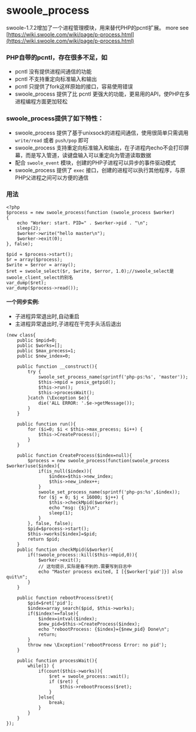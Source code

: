 # swoole_process

swoole-1.7.2增加了一个进程管理模块，用来替代PHP的pcntl扩展。
more see [https://wiki.swoole.com/wiki/page/p-process.html](https://wiki.swoole.com/wiki/page/p-process.html)

### PHP自带的pcntl，存在很多不足，如

- pcntl 没有提供进程间通信的功能
- pcntl 不支持重定向标准输入和输出
- pcntl 只提供了fork这样原始的接口，容易使用错误
- swoole_process 提供了比 pcntl 更强大的功能，更易用的API，使PHP在多进程编程方面更加轻松

### swoole_process提供了如下特性：

- swoole_process 提供了基于unixsock的进程间通信，使用很简单只需调用 `write/read` 或者 `push/pop` 即可
- swoole_process 支持重定向标准输入和输出，在子进程内echo不会打印屏幕，而是写入管道，读键盘输入可以重定向为管道读取数据
- 配合 `swoole_event` 模块，创建的PHP子进程可以异步的事件驱动模式
- swoole_process 提供了 `exec` 接口，创建的进程可以执行其他程序，与原PHP父进程之间可以方便的通信


### 用法

```
<?php
$process = new swoole_process(function (swoole_process $worker)
{
    echo "Worker: start. PID=" . $worker->pid . "\n";
    sleep(2);
    $worker->write("hello master\n");
    $worker->exit(0);
}, false);

$pid = $process->start();
$r = array($process);
$write = $error = array();
$ret = swoole_select($r, $write, $error, 1.0);//swoole_select是swoole_client_select的别名
var_dump($ret);
var_dump($process->read());

```

#### 一个同步实例:

- 子进程异常退出时,自动重启
- 主进程异常退出时,子进程在干完手头活后退出

```
(new class{
    public $mpid=0;
    public $works=[];
    public $max_precess=1;
    public $new_index=0;

    public function __construct(){
        try {
            swoole_set_process_name(sprintf('php-ps:%s', 'master'));
            $this->mpid = posix_getpid();
            $this->run();
            $this->processWait();
        }catch (\Exception $e){
            die('ALL ERROR: '.$e->getMessage());
        }
    }

    public function run(){
        for ($i=0; $i < $this->max_precess; $i++) {
            $this->CreateProcess();
        }
    }

    public function CreateProcess($index=null){
        $process = new swoole_process(function(swoole_process $worker)use($index){
            if(is_null($index)){
                $index=$this->new_index;
                $this->new_index++;
            }
            swoole_set_process_name(sprintf('php-ps:%s',$index));
            for ($j = 0; $j < 16000; $j++) {
                $this->checkMpid($worker);
                echo "msg: {$j}\n";
                sleep(1);
            }
        }, false, false);
        $pid=$process->start();
        $this->works[$index]=$pid;
        return $pid;
    }
    public function checkMpid(&$worker){
        if(!swoole_process::kill($this->mpid,0)){
            $worker->exit();
            // 这句提示,实际是看不到的.需要写到日志中
            echo "Master process exited, I [{$worker['pid']}] also quit\n";
        }
    }

    public function rebootProcess($ret){
        $pid=$ret['pid'];
        $index=array_search($pid, $this->works);
        if($index!==false){
            $index=intval($index);
            $new_pid=$this->CreateProcess($index);
            echo "rebootProcess: {$index}={$new_pid} Done\n";
            return;
        }
        throw new \Exception('rebootProcess Error: no pid');
    }

    public function processWait(){
        while(1) {
            if(count($this->works)){
                $ret = swoole_process::wait();
                if ($ret) {
                    $this->rebootProcess($ret);
                }
            }else{
                break;
            }
        }
    }
});
```

